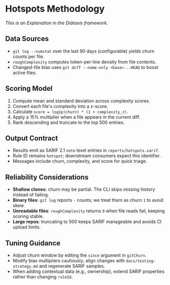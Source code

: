 # Hotspots Methodology

_This is an Explanation in the Diátaxis framework._

## Data Sources

- `git log --numstat` over the last 90 days (configurable) yields churn counts per file.
- `roughComplexity` computes token-per-line density from file contents.
- Changed-file bias uses `git diff --name-only <base>...HEAD` to boost active files.

## Scoring Model

1. Compute mean and standard deviation across complexity scores.
2. Convert each file's complexity into a z-score.
3. Calculate `score = log1p(churn) * (1 + complexity_z)`.
4. Apply a 15% multiplier when a file appears in the current diff.
5. Rank descending and truncate to the top 500 entries.

## Output Contract

- Results emit as SARIF 2.1 `note` level entries in `reports/hotspots.sarif`.
- Rule ID remains `hotspot`; downstream consumers expect this identifier.
- Messages include churn, complexity, and score for quick triage.

## Reliability Considerations

- **Shallow clones**: churn may be partial. The CLI skips missing history instead of failing.
- **Binary files**: `git log` reports `-` counts; we treat them as churn `1` to avoid skew.
- **Unreadable files**: `roughComplexity` returns `0` when file reads fail, keeping scoring stable.
- **Large repos**: truncating to 500 keeps SARIF manageable and avoids CI upload limits.

## Tuning Guidance

- Adjust churn window by editing the `since` argument in `gitChurn`.
- Modify bias multipliers cautiously; align changes with `docs/testing-strategy.md` and regenerate SARIF samples.
- When adding contextual data (e.g., ownership), extend SARIF properties rather than changing `ruleId`.
